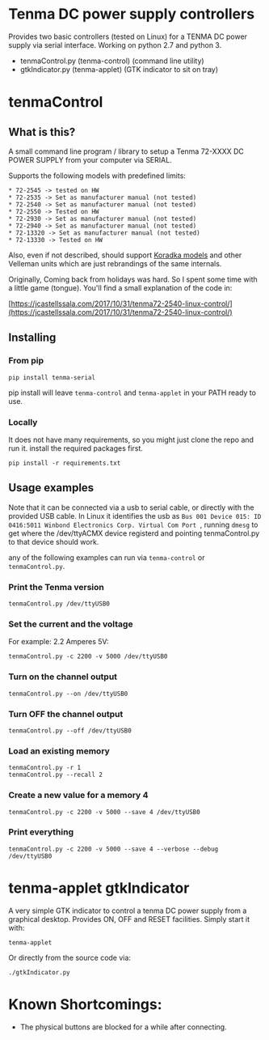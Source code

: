 # Tenma DC power supply controllers

Provides two basic controllers (tested on Linux) for a TENMA DC power supply via serial interface. Working on python 2.7 and python 3.

 * tenmaControl.py (tenma-control) (command line utility)
 * gtkIndicator.py (tenma-applet) (GTK indicator to sit on tray)

# tenmaControl

## What is this?

A small command line program / library to setup a Tenma 72-XXXX DC POWER SUPPLY from your computer via SERIAL. 

Supports the following models with predefined limits:

    * 72-2545 -> tested on HW
    * 72-2535 -> Set as manufacturer manual (not tested)
    * 72-2540 -> Set as manufacturer manual (not tested)
    * 72-2550 -> Tested on HW
    * 72-2930 -> Set as manufacturer manual (not tested)
    * 72-2940 -> Set as manufacturer manual (not tested)
    * 72-13320 -> Set as manufacturer manual (not tested)
    * 72-13330 -> Tested on HW

Also, even if not described, should support [Koradka models](https://sigrok.org/wiki/Korad_KAxxxxP_series) and other Velleman units which are just rebrandings of the same internals.

Originally, Coming back from holidays was hard. So I spent some time with a little game (tongue). You'll find a small explanation of the code in:

[https://jcastellssala.com/2017/10/31/tenma72-2540-linux-control/](https://jcastellssala.com/2017/10/31/tenma72-2540-linux-control/)

## Installing

### From pip

    pip install tenma-serial

pip install will leave `tenma-control` and `tenma-applet` in your PATH ready to use.

### Locally

It does not have many requirements, so you might just clone the repo and run it. install the required packages first.

	pip install -r requirements.txt


## Usage examples

Note that it can be connected via a usb to serial cable, or directly with the provided USB cable. In Linux it identifies the usb as `Bus 001 Device 015: ID 0416:5011 Winbond Electronics Corp. Virtual Com Port
`, running `dmesg` to get where the /dev/ttyACMX device registerd and pointing tenmaControl.py to that device should work.

any of the following examples can run via `tenma-control` or `tenmaControl.py`.

### Print the Tenma version

	tenmaControl.py /dev/ttyUSB0

### Set the current and the voltage

For example: 2.2 Amperes 5V:

	tenmaControl.py -c 2200 -v 5000 /dev/ttyUSB0

### Turn on the channel output

	tenmaControl.py --on /dev/ttyUSB0

### Turn OFF the channel output

	tenmaControl.py --off /dev/ttyUSB0

### Load an existing memory

	tenmaControl.py -r 1
	tenmaControl.py --recall 2

### Create a new value for a memory 4

	tenmaControl.py -c 2200 -v 5000 --save 4 /dev/ttyUSB0

### Print everything

	tenmaControl.py -c 2200 -v 5000 --save 4 --verbose --debug /dev/ttyUSB0

# tenma-applet gtkIndicator

A very simple GTK indicator to control a tenma DC power supply from a graphical desktop. Provides ON, OFF and RESET facilities. Simply start it with:

    tenma-applet

Or directly from the source code via:

	./gtkIndicator.py

# Known Shortcomings:
 * The physical buttons are blocked for a while after connecting.
